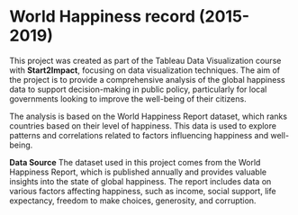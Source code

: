 # World Happiness record (2015- 2019)
This project was created as part of the Tableau Data Visualization course with **Start2Impact**, focusing on data visualization techniques.
The aim of the project is to provide a comprehensive analysis of the global happiness data to support decision-making in public policy, particularly for local governments looking to improve the well-being of their citizens.

The analysis is based on the World Happiness Report dataset, which ranks countries based on their level of happiness. This data is used to explore patterns and correlations related to factors influencing happiness and well-being.


**Data Source**
The dataset used in this project comes from the World Happiness Report, which is published annually and provides valuable insights into the state of global happiness. 
The report includes data on various factors affecting happiness, such as income, social support, life expectancy, freedom to make choices, generosity, and corruption.
